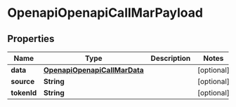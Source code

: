 # OpenapiOpenapiCallMarPayload

## Properties
Name | Type | Description | Notes
------------ | ------------- | ------------- | -------------
**data** | [**OpenapiOpenapiCallMarData**](OpenapiOpenapiCallMarData.md) |  |  [optional]
**source** | **String** |  |  [optional]
**tokenId** | **String** |  |  [optional]

